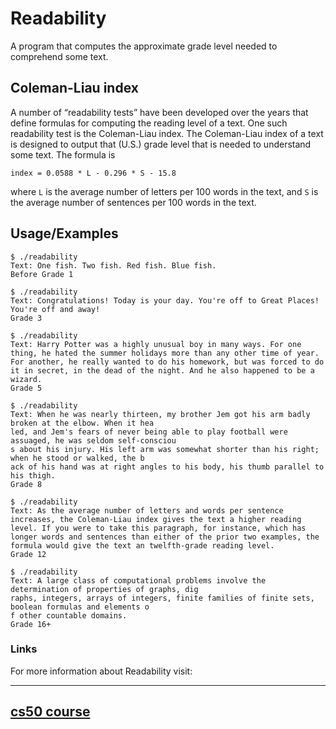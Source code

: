 
# Readability

A program that computes the approximate grade level needed to comprehend some text.

## Coleman-Liau index

A number of “readability tests” have been developed over the years that define formulas for computing the reading level of a text. One such readability test is the Coleman-Liau index. The Coleman-Liau index of a text is designed to output that (U.S.) grade level that is needed to understand some text. The formula is

```index = 0.0588 * L - 0.296 * S - 15.8```


where `L` is the average number of letters per 100 words in the text, and `S` is the average number of sentences per 100 words in the text.

## Usage/Examples


```
$ ./readability                                                                                     
Text: One fish. Two fish. Red fish. Blue fish.                                                      
Before Grade 1 
```

```
$ ./readability
Text: Congratulations! Today is your day. You're off to Great Places! You're off and away!
Grade 3
```

```
$ ./readability
Text: Harry Potter was a highly unusual boy in many ways. For one thing, he hated the summer holidays more than any other time of year. For another, he really wanted to do his homework, but was forced to do it in secret, in the dead of the night. And he also happened to be a wizard.
Grade 5
```

```
$ ./readability                                                                                     
Text: When he was nearly thirteen, my brother Jem got his arm badly broken at the elbow. When it hea
led, and Jem's fears of never being able to play football were assuaged, he was seldom self-consciou
s about his injury. His left arm was somewhat shorter than his right; when he stood or walked, the b
ack of his hand was at right angles to his body, his thumb parallel to his thigh.                   
Grade 8  
```

```
$ ./readability
Text: As the average number of letters and words per sentence increases, the Coleman-Liau index gives the text a higher reading level. If you were to take this paragraph, for instance, which has longer words and sentences than either of the prior two examples, the formula would give the text an twelfth-grade reading level.
Grade 12                                                      
```

```
$ ./readability                                                                                     
Text: A large class of computational problems involve the determination of properties of graphs, dig
raphs, integers, arrays of integers, finite families of finite sets, boolean formulas and elements o
f other countable domains.                                                                          
Grade 16+     
```
### Links

For more information about Readability visit: 

---------------------------------
[cs50 course](https://cs50.harvard.edu/x/2023/psets/6/readability/)
---------------------------------------------------------------

